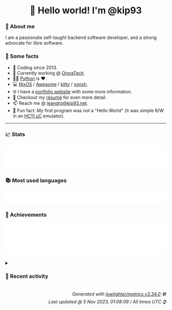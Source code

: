 <!-- README template, populated using this action:
     https://github.com/kip93/kip93/blob/main/.github/workflows/readme.yml. -->

<h1 align="center">👋 Hello world! I'm @kip93</h1> <!-- LOGIN => username -->

### 👤 About me

I am a passionate self-taught backend software developer, and a strong advocate for libre software.


### 💬 Some facts

* 📅 Coding since 2013.
* 💼 Currently working @ [OroraTech](https://ororatech.com/).
* 👨‍💻 [Python](https://github.com/search?q=user%3Akip93&l=python) is ❤️. <!-- LOGIN => username -->
* 💻 [NixOS](https://github.com/NixOS/) /
     [Awesome](https://github.com/awesomeWM/) /
     [kitty](https://github.com/kovidgoyal/kitty/) /
     [xonsh](https://github.com/xonsh/).
* 🌐 I have a [portfolio website](https://kip93.net/) with some more information.
* 📝 Checkout my [résumé](https://kip93.net/resume/) for even more detail.
* 📫 Reach me @ [leandro@kip93.net](mailto:leandro@kip93.net).
* 🎲 Fun fact: My first program was not a "Hello World" (it was simple R/W in an [HC11 µC](https://en.wikipedia.org/wiki/68HC11) emulator).


-----------------------------------------------------------------------------------------------------------------------


### 📈 Stats

![](./stats.svg)


### 📚 Most used languages <!-- by percentage, in decreasing order -->

![](./languages.svg)


### 🏅 Achievements

![](./achievements.svg)


<details> <!-- Last activity -->
<!-- Almost verbatim copy of https://github.com/lowlighter/metrics/blob/latest/source/templates/markdown/partials/activity.ejs, but restructured to be foldable. -->
<summary><h3>📰 Recent activity</h3></summary>

* 🍽️ Forked [flakestry/flakestry-publish](https://github.com/flakestry/flakestry-publish) to [kip93/flakestry-publish](https://github.com/kip93/flakestry-publish)
  * *On 4 Nov 2023, 14:11:36*
* 🍽️ Forked [flakestry/flakestry.dev](https://github.com/flakestry/flakestry.dev) to [kip93/flakestry.dev](https://github.com/kip93/flakestry.dev)
  * *On 4 Nov 2023, 14:04:43*
* 💬 Commented on [#11 logo](https://github.com/flakestry/flakestry.dev/issues/11) from [flakestry/flakestry.dev](https://github.com/flakestry/flakestry.dev)
  * *On 3 Nov 2023, 11:07:08*
* 💬 Commented on [#26 Rolling release support](https://github.com/flakestry/flakestry.dev/issues/26) from [flakestry/flakestry.dev](https://github.com/flakestry/flakestry.dev)
  * *On 3 Nov 2023, 11:03:00*
</details>


<h6 align="right"><em>
    Generated with <a href="https://github.com/lowlighter/metrics/tree/latest/">lowlighter/metrics v3.34.0</a> 🛠️<br> <!-- VERSION => MAJOR.minor.patch -->
    Last updated @ 5 Nov 2023, 01:08:09 / All times UTC ⌚ <!-- meta.generated => DD/MM/YYYY, hh:mm -->
</em></h6>

